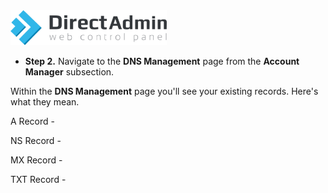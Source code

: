 <img src="/kb-images/directadmin/directadmin-logo.png" alt="DirectAdmin Logo" width="250"/>

* **Step 2.** Navigate to the **DNS Management** page from the **Account Manager** subsection.

Within the **DNS Management** page you'll see your existing records. Here's what they mean.

A Record -

NS Record -

MX Record -

TXT Record -
